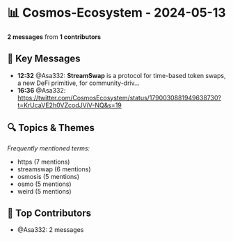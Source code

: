 # 📊 Cosmos-Ecosystem - 2024-05-13
**2 messages** from **1 contributors**

## 💬 Key Messages
- **12:32** @Asa332: **StreamSwap** is a protocol for time-based token swaps, a new DeFi primitive, for community-driv...
- **16:36** @Asa332: https://twitter.com/CosmosEcosystem/status/1790030881949638730?t=KrUcaVE2h0VZcodJViV-NQ&s=19

## 🔍 Topics & Themes
*Frequently mentioned terms:*
- https (7 mentions)
- streamswap (6 mentions)
- osmosis (5 mentions)
- osmo (5 mentions)
- weird (5 mentions)

## 👥 Top Contributors
- @Asa332: 2 messages
